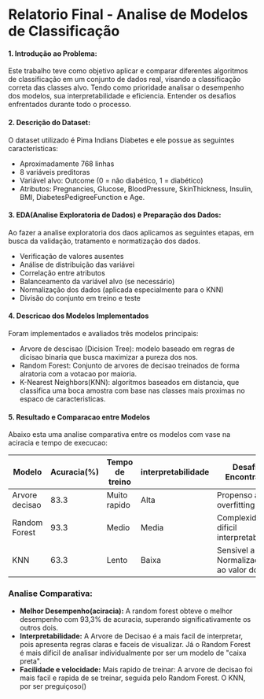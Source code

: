 # Relatorio Final - Analise de Modelos de Classificação

#### 1. Introdução ao Problema:
Este trabalho teve como objetivo aplicar e comparar diferentes algoritmos de classificação em um conjunto de dados real, visando a classificação correta das classes alvo. Tendo como prioridade analisar o desempenho dos modelos, sua interpretabilidade e eficiencia. Entender os desafios enfrentados durante todo o processo.

#### 2. Descrição do Dataset:
O dataset utilizado é Pima Indians Diabetes e ele possue as seguintes caracteristicas: 
- Aproximadamente 768 linhas
- 8 variáveis preditoras
- Variável alvo: Outcome (0 = não diabético, 1 = diabético)
- Atributos: Pregnancies, Glucose, BloodPressure, SkinThickness, Insulin, BMI, DiabetesPedigreeFunction e Age.

#### 3. EDA(Analise Exploratoria de Dados) e Preparação dos Dados: 
Ao fazer a analise exploratoria dos daos aplicamos as seguintes etapas, em busca da validação, tratamento e normatização dos dados.

- Verificação de valores ausentes
- Análise de distribuição das variávei
- Correlação entre atributos
- Balanceamento da variável alvo (se necessário)
- Normalização dos dados (aplicada especialmente para o KNN)
- Divisão do conjunto em treino e teste

#### 4. Descricao dos Modelos Implementados
Foram implementados e avaliados três modelos principais:

- Arvore de descisao (Dicision Tree): modelo baseado em regras de dicisao binaria que busca maximizar a pureza dos nos.
- Random Forest: Conjunto de arvores de decisao treinados de forma alratoria com a votacao por maioria.
- K-Nearest Neighbors(KNN): algoritmos baseados em distancia, que classifica uma boca amostra com base nas classes mais proximas no espaco de caracteristicas.

#### 5. Resultado e Comparacao entre Modelos
Abaixo esta uma analise comparativa entre os modelos com vase na aciracia e tempo de execucao:

| Modelo | Acuracia(%) | Tempo de treino | interpretabilidade | Desafios Encontrados |
| ----------- | ----------- | ----------- | ----------- |----------- |
| Arvore decisao | 83.3 | Muito rapido | Alta | Propenso a overfitting |
| Random Forest | 93.3 | Medio | Media | Complexidade e dificil interpretabilidade |
| KNN | 63.3 | Lento | Baixa | Sensivel a Normalizacao e ao valor do K |

### Analise Comparativa:
- **Melhor Desempenho(aciracia):** A random forest obteve o melhor desempenho com 93,3% de acuracia, superando significativamente os outros dois.
- **Interpretabilidade:** A Arvore de Decisao é a mais facil de interpretar, pois apresenta regras claras e faceis de visualizar. Já o Random Forest é mais dificil de analisar individualmente por ser um modelo de "caixa preta".
- **Facilidade e velocidade:** Mais rapido de treinar: A arvore de decisao foi mais facil e rapida de se treinar, seguida pelo Random Forest. O KNN, por ser preguiçoso()